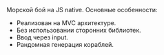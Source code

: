 Морской бой на JS native.
Основные особенности:
- Реализован на MVC архитектуре.
- Без использовании сторонних библиотек.
- Ввод через input.
- Рандомная генерация кораблей.
